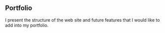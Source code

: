 Portfolio
---
I present the structure of the web site and future features that I would like to add into my portfolio.